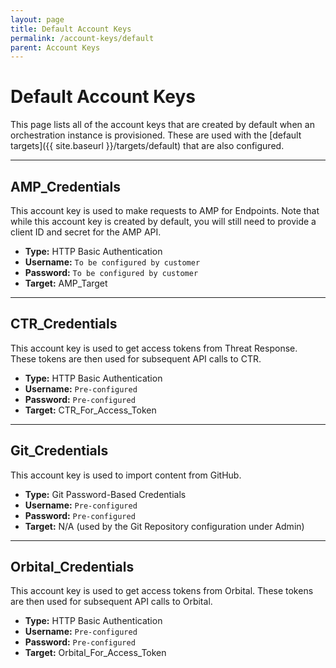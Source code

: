 ```yaml
---
layout: page
title: Default Account Keys
permalink: /account-keys/default
parent: Account Keys
---
```


# Default Account Keys
This page lists all of the account keys that are created by default when an orchestration instance is provisioned. These are used with the [default targets]({{ site.baseurl }}/targets/default) that are also configured.

---

## AMP_Credentials
This account key is used to make requests to AMP for Endpoints. Note that while this account key is created by default, you will still need to provide a client ID and secret for the AMP API.

* **Type:** HTTP Basic Authentication
* **Username:** `To be configured by customer`
* **Password:** `To be configured by customer`
* **Target:** AMP_Target

---

## CTR_Credentials
This account key is used to get access tokens from Threat Response. These tokens are then used for subsequent API calls to CTR.

* **Type:** HTTP Basic Authentication
* **Username:** `Pre-configured`
* **Password:** `Pre-configured`
* **Target:** CTR_For_Access_Token

---

## Git_Credentials
This account key is used to import content from GitHub.

* **Type:** Git Password-Based Credentials
* **Username:** `Pre-configured`
* **Password:** `Pre-configured`
* **Target:** N/A (used by the Git Repository configuration under Admin)

---

## Orbital_Credentials
This account key is used to get access tokens from Orbital. These tokens are then used for subsequent API calls to Orbital.

* **Type:** HTTP Basic Authentication
* **Username:** `Pre-configured`
* **Password:** `Pre-configured`
* **Target:** Orbital_For_Access_Token